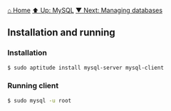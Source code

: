 [⌂ Home](../../README.md)
[⬆ Up: MySQL](README.md)
[▼ Next: Managing databases](managing_databases.md)

## Installation and running

### Installation

```bash
$ sudo aptitude install mysql-server mysql-client
```

### Running client

```bash
$ sudo mysql -u root
```
